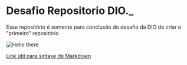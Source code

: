 # Desafio Repositorio DIO._
Esse repositório é somente para conclusão do desafio da DIO de criar o "primeiro" repositório

![Hello there](https://media.giphy.com/media/xTiIzJSKB4l7xTouE8/giphy.gif)

[Link útil para sintaxe de Markdown](https://www.markdownguide.org/basic-syntax) 